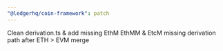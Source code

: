 ```yaml
---
"@ledgerhq/coin-framework": patch
---
```


Clean derivation.ts & add missing EthM EthMM & EtcM missing derivation path after ETH > EVM merge
